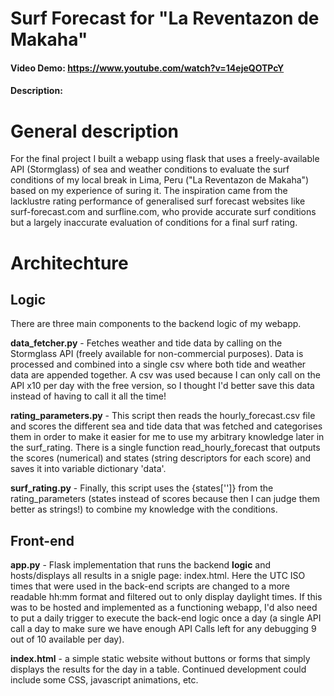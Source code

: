 # Surf Forecast for "La Reventazon de Makaha"
#### Video Demo: <https://www.youtube.com/watch?v=14ejeQOTPcY>
#### Description: 

# General description
For the final project I built a webapp using flask that uses a freely-available API (Stormglass) of sea and weather conditions to evaluate the surf conditions of my local break in Lima, Peru ("La Reventazon de Makaha") based on my experience of suring it. The inspiration came from the lacklustre rating performance of generalised surf forecast websites like surf-forecast.com and surfline.com, who provide accurate surf conditions but a largely inaccurate evaluation of conditions for a final surf rating. 

# Architechture

## Logic

There are three main components to the backend logic of my webapp.

**data_fetcher.py** - Fetches weather and tide data by calling on the Stormglass API (freely available for non-commercial purposes). Data is processed and combined into a single csv where both tide and weather data are appended together. A csv was used because I can only call on the API x10 per day with the free version, so I thought I'd better save this data instead of having to call it all the time!

**rating_parameters.py** - This script then reads the hourly_forecast.csv file and scores the different sea and tide data that was fetched and categorises them in order to make it easier for me to use my arbitrary knowledge later in the surf_rating. There is a single function read_hourly_forecast that outputs the scores (numerical) and states (string descriptors for each score) and saves it into variable dictionary 'data'.

**surf_rating.py** - Finally, this script uses the {states['']} from the rating_parameters (states instead of scores because then I can judge them better as strings!) to combine my knowledge with the conditions. 

## Front-end

**app.py** - Flask implementation that runs the backend **logic** and hosts/displays all results in a snigle page: index.html. Here the UTC ISO times that were used in the back-end scripts are changed to a more readable hh:mm format and filtered out to only display daylight times. If this was to be hosted and implemented as a functioning webapp, I'd also need to put a daily trigger to execute the back-end logic once a day (a single API call a day to make sure we have enough API Calls left for any debugging 9 out of 10 available per day).

**index.html** - a simple static website without buttons or forms that simply displays the results for the day in a table. Continued development could include some CSS, javascript animations, etc. 

